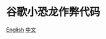 # 谷歌小恐龙作弊代码
[English](https://github.com/georgel2020/ChromeDinoScript/blob/main/README.md) [中文](https://github.com/georgel2020/ChromeDinoScript/blob/main/README-cn.md)
